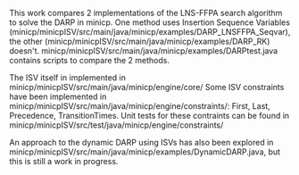 This work compares 2 implementations of the LNS-FFPA search algorithm to solve the DARP in minicp.
One method uses Insertion Sequence Variables (minicp/minicpISV/src/main/java/minicp/examples/DARP_LNSFFPA_Seqvar), 
the other (minicp/minicpISV/src/main/java/minicp/examples/DARP_RK) doesn't.
minicp/minicpISV/src/main/java/minicp/examples/DARPtest.java contains scripts to compare the 2 methods.

The ISV itself in implemented in minicp/minicpISV/src/main/java/minicp/engine/core/
Some ISV constraints have been implemented in minicp/minicpISV/src/main/java/minicp/engine/constraints/: First, Last, Precedence, TransitionTimes.
Unit tests for these contraints can be found in minicp/minicpISV/src/test/java/minicp/engine/constraints/

An approach to the dynamic DARP using ISVs has also been explored in minicp/minicpISV/src/main/java/minicp/examples/DynamicDARP.java,
but this is still a work in progress.

